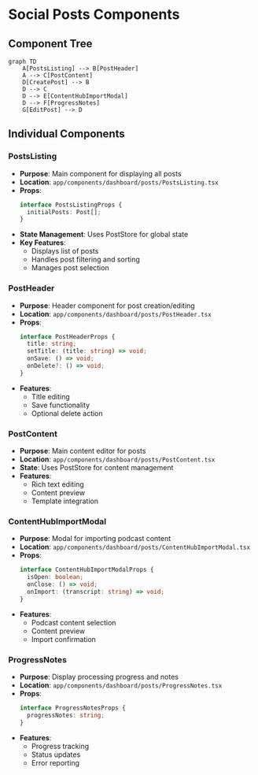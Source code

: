 # Social Posts Components

## Component Tree

```mermaid
graph TD
    A[PostsListing] --> B[PostHeader]
    A --> C[PostContent]
    D[CreatePost] --> B
    D --> C
    D --> E[ContentHubImportModal]
    D --> F[ProgressNotes]
    G[EditPost] --> D
```

## Individual Components

### PostsListing

- **Purpose**: Main component for displaying all posts
- **Location**: `app/components/dashboard/posts/PostsListing.tsx`
- **Props**:
  ```typescript
  interface PostsListingProps {
    initialPosts: Post[];
  }
  ```
- **State Management**: Uses PostStore for global state
- **Key Features**:
  - Displays list of posts
  - Handles post filtering and sorting
  - Manages post selection

### PostHeader

- **Purpose**: Header component for post creation/editing
- **Location**: `app/components/dashboard/posts/PostHeader.tsx`
- **Props**:
  ```typescript
  interface PostHeaderProps {
    title: string;
    setTitle: (title: string) => void;
    onSave: () => void;
    onDelete?: () => void;
  }
  ```
- **Features**:
  - Title editing
  - Save functionality
  - Optional delete action

### PostContent

- **Purpose**: Main content editor for posts
- **Location**: `app/components/dashboard/posts/PostContent.tsx`
- **State**: Uses PostStore for content management
- **Features**:
  - Rich text editing
  - Content preview
  - Template integration

### ContentHubImportModal

- **Purpose**: Modal for importing podcast content
- **Location**: `app/components/dashboard/posts/ContentHubImportModal.tsx`
- **Props**:
  ```typescript
  interface ContentHubImportModalProps {
    isOpen: boolean;
    onClose: () => void;
    onImport: (transcript: string) => void;
  }
  ```
- **Features**:
  - Podcast content selection
  - Content preview
  - Import confirmation

### ProgressNotes

- **Purpose**: Display processing progress and notes
- **Location**: `app/components/dashboard/posts/ProgressNotes.tsx`
- **Props**:
  ```typescript
  interface ProgressNotesProps {
    progressNotes: string;
  }
  ```
- **Features**:
  - Progress tracking
  - Status updates
  - Error reporting
